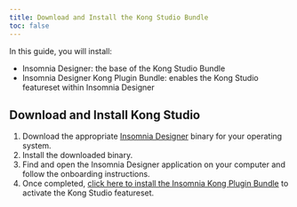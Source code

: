 ```yaml
---
title: Download and Install the Kong Studio Bundle
toc: false
---
```


In this guide, you will install:
* Insomnia Designer: the base of the Kong Studio Bundle
* Insomnia Designer Kong Plugin Bundle: enables the Kong Studio featureset within Insomnia Designer

## Download and Install Kong Studio

1. Download the appropriate [Insomnia Designer](https://insomnia.rest/download) binary for your operating system.
2. Install the downloaded binary.
3. Find and open the Insomnia Designer application on your computer and follow the onboarding instructions.
4. Once completed, [click here to install the Insomnia Kong Plugin Bundle](insomniad://plugins/install?name=insomnia-plugin-kong-bundle) to activate the Kong Studio featureset.
